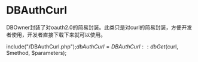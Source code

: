 # DBAuthCurl
DBOwner封装了对oauth2.0的简易封装。此类只是对curl的简易封装，方便开发者使用，开发者直接下载下来就可以使用。

include("/DBAuthCurl.php");$dbAuthCurl = DBAuthCurl::dbGet($curl, $method, $parameters);
